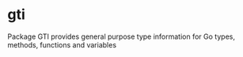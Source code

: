 # gti
Package GTI provides general purpose type information for Go types, methods, functions and variables
